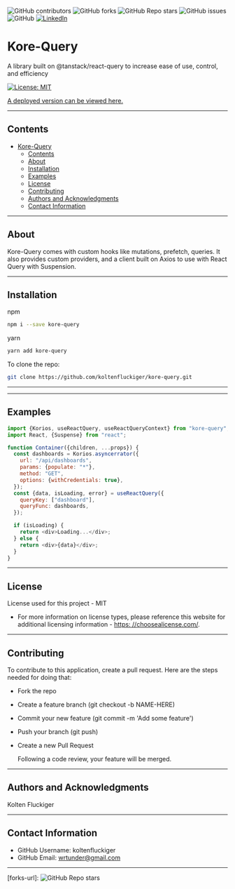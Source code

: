 ![GitHub contributors](https://img.shields.io/github/contributors/koltenfluckiger/kore-query?style=for-the-badge)
![GitHub forks](https://img.shields.io/github/forks/koltenfluckiger/kore-query?style=for-the-badge)
![GitHub Repo stars](https://img.shields.io/github/stars/koltenfluckiger/kore-query?style=for-the-badge)
![GitHub issues](https://img.shields.io/github/issues/koltenfluckiger/kore-query?style=for-the-badge)
![GitHub](https://img.shields.io/github/license/koltenfluckiger/kore-query?style=for-the-badge)
[![LinkedIn][linkedin-shield]][linkedin-url]


# Kore-Query

A library built on @tanstack/react-query to increase ease of use, control, and efficiency

[![License: MIT](https://img.shields.io/badge/License-MIT-yellow.svg)](https://opensource.org/licenses/MIT)

[A deployed version can be viewed here.]()

---

## Contents

- [Kore-Query](#kore-query)
  - [Contents](#contents)
  - [About](#about)
  - [Installation](#installation)
  - [Examples](#examples)
  - [License](#license)
  - [Contributing](#contributing)
  - [Authors and Acknowledgments](#authors-and-acknowledgments)
  - [Contact Information](#contact-information)

---

## About

Kore-Query comes with custom hooks like mutations, prefetch, queries. It also provides custom providers, and a client built on Axios to use with React Query with Suspension.

---

<!-- ## User Story

---

## Acceptance Criteria

---

## Visuals

![]()

--- -->

## Installation

npm

```bash
npm i --save kore-query
```

yarn

```bash
yarn add kore-query
```

To clone the repo:

```bash
git clone https://github.com/koltenfluckiger/kore-query.git
```

---

---

## Examples

```javascript
import {Korios, useReactQuery, useReactQueryContext} from "kore-query";
import React, {Suspense} from "react";

function Container({children, ...props}) {
  const dashboards = Korios.asyncerrator({
    url: "/api/dashboards",
    params: {populate: "*"},
    method: "GET",
    options: {withCredentials: true},
  });
  const {data, isLoading, error} = useReactQuery({
    queryKey: ["dashboard"],
    queryFunc: dashboards,
  });

  if (isLoading) {
    return <div>Loading...</div>;
  } else {
    return <div>{data}</div>;
  }
}
```

---

## License

License used for this project - MIT

- For more information on license types, please reference this website
  for additional licensing information - [https: //choosealicense.com/](https://choosealicense.com/).

---

## Contributing

To contribute to this application, create a pull request.
Here are the steps needed for doing that:

- Fork the repo
- Create a feature branch (git checkout -b NAME-HERE)
- Commit your new feature (git commit -m 'Add some feature')
- Push your branch (git push)
- Create a new Pull Request

  Following a code review, your feature will be merged.

---

## Authors and Acknowledgments

Kolten Fluckiger

---

## Contact Information

- GitHub Username: koltenfluckiger
- GitHub Email: <wrtunder@gmail.com>
---

[contributors-shield]: https://img.shields.io/github/contributors/koltenfluckiger/repo.svg?style=for-the-badge

[contributors-url]: https://github.com/koltenfluckiger/kore-query/graphs/contributors

[forks-shield]: https://img.shields.io/github/forks/koltenfluckiger/repo.svg?style=for-the-badge

[forks-url]: ![GitHub Repo stars](https://img.shields.io/github/stars/koltenfluckiger/kore-query)


[stars-shield]: https://img.shields.io/github/stars/koltenfluckiger/repo.svg?style=for-the-badge

[stars-url]:  https://img.shields.io/github/stars/koltenfluckiger/kore-query

[issues-shield]: https://img.shields.io/github/issues/koltenfluckiger/repo.svg?style=for-the-badge

[issues-url]: https://github.com/koltenfluckiger/kore-query/issues

[license-shield]: https://img.shields.io/github/license/koltenfluckiger/repo.svg?style=for-the-badge

[license-url]: https://github.com/koltenfluckiger/kore-query/blob/master/LICENSE.txt

[linkedin-shield]: https://img.shields.io/badge/-LinkedIn-black.svg?style=for-the-badge&logo=linkedin&colorB=555

[linkedin-url]: https://linkedin.com/in/koltenfluckiger
